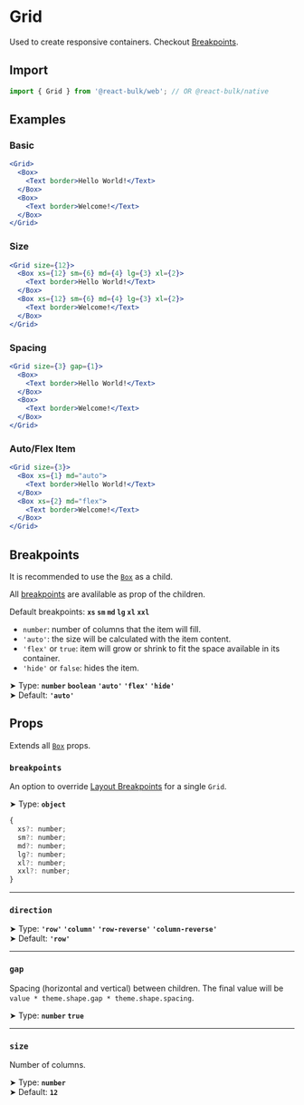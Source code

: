 # Grid

Used to create responsive containers. Checkout [Breakpoints](/docs/layout/breakpoints).

## Import

```jsx
import { Grid } from '@react-bulk/web'; // OR @react-bulk/native
```

## Examples

### Basic

```jsx live
<Grid>
  <Box>
    <Text border>Hello World!</Text>
  </Box>
  <Box>
    <Text border>Welcome!</Text>
  </Box>
</Grid>
```

### Size

```jsx live
<Grid size={12}>
  <Box xs={12} sm={6} md={4} lg={3} xl={2}>
    <Text border>Hello World!</Text>
  </Box>
  <Box xs={12} sm={6} md={4} lg={3} xl={2}>
    <Text border>Welcome!</Text>
  </Box>
</Grid>
```

### Spacing

```jsx live
<Grid size={3} gap={1}>
  <Box>
    <Text border>Hello World!</Text>
  </Box>
  <Box>
    <Text border>Welcome!</Text>
  </Box>
</Grid>
```

### Auto/Flex Item

```jsx live
<Grid size={3}>
  <Box xs={1} md="auto">
    <Text border>Hello World!</Text>
  </Box>
  <Box xs={2} md="flex">
    <Text border>Welcome!</Text>
  </Box>
</Grid>
```

## Breakpoints

It is recommended to use the [`Box`](/docs/core/box) as a child.

All [breakpoints](/docs/layout/breakpoints) are avalilable as prop of the children.

Default breakpoints: **`xs` `sm` `md` `lg` `xl` `xxl`**

- `number`: number of columns that the item will fill.
- `'auto'`: the size will be calculated with the item content.
- `'flex'` or `true`: item will grow or shrink to fit the space available in its container.
- `'hide'` or `false`: hides the item.

➤ Type: **`number` `boolean` `'auto'` `'flex'` `'hide'`** <br/>
➤ Default: **`'auto'`** <br/>

## Props

Extends all [`Box`](/docs/core/box#props) props.

### **`breakpoints`**

An option to override [Layout Breakpoints](/docs/layout/breakpoints/#default) for a single `Grid`.

➤ Type: **`object`** <br/>

```js
{
  xs?: number;
  sm?: number;
  md?: number;
  lg?: number;
  xl?: number;
  xxl?: number;
}
```

---

### **`direction`**

➤ Type: **`'row'` `'column'` `'row-reverse'` `'column-reverse'`** <br/>
➤ Default: **`'row'`** <br/>

---

### **`gap`**

Spacing (horizontal and vertical) between children. The final value will be `value * theme.shape.gap * theme.shape.spacing`.

➤ Type: **`number` `true`** <br/>

---

### **`size`**

Number of columns.

➤ Type: **`number`** <br/>
➤ Default: **`12`** <br/>
